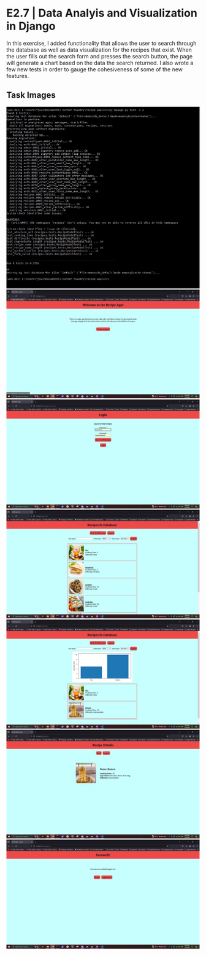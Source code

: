 # E2.7 | Data Analyis and Visualization in Django
In this exercise, I added functionality that allows the user to search through the database as well as data visualization for the recipes that exist. When the user fills out the search form and presses the search button, the page will generate a chart based on the data the search returned. I also wrote a few new tests in order to gauge the cohesiveness of some of the new features.

## Task Images
![](https://github.com/justin-yin-ly/python-immersion/blob/main/E2.7/img/test-outcome.JPG)
![](https://github.com/justin-yin-ly/python-immersion/blob/main/E2.7/img/step-1.JPG)
![](https://github.com/justin-yin-ly/python-immersion/blob/main/E2.7/img/step-2.JPG)
![](https://github.com/justin-yin-ly/python-immersion/blob/main/E2.7/img/step-3.JPG)
![](https://github.com/justin-yin-ly/python-immersion/blob/main/E2.7/img/step-4.JPG)
![](https://github.com/justin-yin-ly/python-immersion/blob/main/E2.7/img/step-5.JPG)
![](https://github.com/justin-yin-ly/python-immersion/blob/main/E2.7/img/step-6.JPG)
